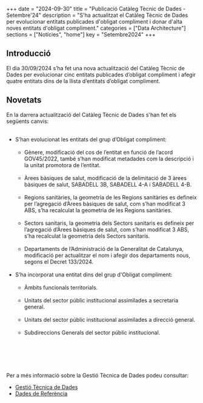 +++
date        = "2024-09-30"
title       = "Publicació Catàleg Tècnic de Dades - Setembre'24"
description = "S'ha actualitzat el Catàleg Tècnic de Dades per evolucionar entitats publicades d'obligat compliment i donar d'alta noves entitats d'obligat compliment."
categories  = ["Data Architecture"]
sections    = ["Notícies", "home"]
key = "Setembre2024"
+++

## Introducció

El dia 30/09/2024 s’ha fet una nova actualització del Catàleg Tècnic de Dades per evolucionar cinc entitats publicades d’obligat compliment i afegir quatre entitats dins de la llista d’entitats d’obligat compliment.
 
## Novetats

En la darrera actualització del Catàleg Tècnic de Dades s'han fet els següents canvis:<br><br>

<ul>
<li> S’han evolucionat les entitats del grup d’Obligat compliment:<br><br>
    
<ul>
	<li>Gènere, modificació del cos de l’entitat en funció de l’acord GOV45/2022, també s’han modificat metadades com la descripció i la unitat promotora de l’entitat.</li><br>
	<li>Àrees bàsiques de salut, modificació de la delimitació de 3 àrees bàsiques de salut, SABADELL 3B, SABADELL 4-A i SABADELL 4-B.</li><br>
	<li>Regions sanitàries, la geometria de les Regions sanitàries es defineix per l’agregació d’Àrees bàsiques de salut, com s’han modificat 3 ABS, s’ha recalculat la geometria de les Regions sanitàries. </li><br>
	<li>Sectors sanitaris, la geometria dels Sectors sanitaris es defineix per l’agregació d’Àrees bàsiques de salut, com s’han modificat 3 ABS, s’ha recalculat la geometria dels Sectors sanitaris. </li><br>
	<li>Departaments de l’Administració de la Generalitat de Catalunya, modificació per actualitzar el nom i afegir dos departaments nous, segons el Decret 133/2024.</li><br>
</ul>
</li>

<li> S’ha incorporat una entitat dins del grup d'Obligat compliment:<br><br>
<ul>
	<li>Àmbits funcionals territorials.</li><br>
	<li>Unitats del sector públic institucional assimilades a secretaria general.</li><br>
	<li>Unitats del sector públic institucional assimilades a direcció general.</li><br>
	<li>Subdireccions Generals del sector públic institucional.</li><br>
</ul>	
</li>
</ul>	
<br><br><br>

Per a més informació sobre la Gestió Tècnica de Dades podeu consultar:

* [Gestió Tècnica de Dades](https://canigo.ctti.gencat.cat/plataformes/dadesref/gestiodades/)
* [Dades de Referència](https://canigo.ctti.gencat.cat/plataformes/dadesref/dadesref/)

